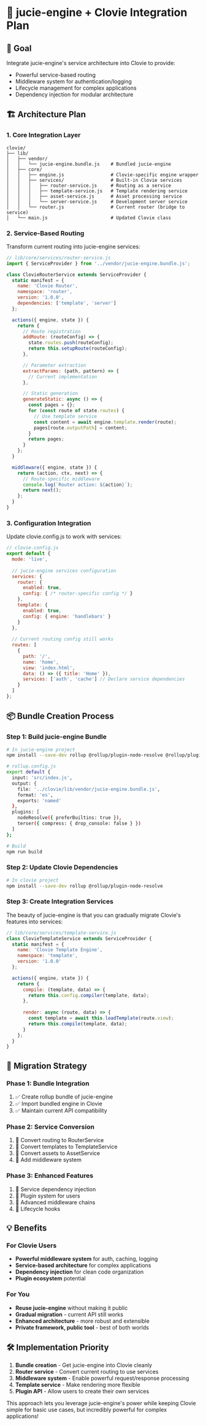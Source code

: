 # 🔗 jucie-engine + Clovie Integration Plan

## 🎯 Goal
Integrate jucie-engine's service architecture into Clovie to provide:
- Powerful service-based routing
- Middleware system for authentication/logging
- Lifecycle management for complex applications
- Dependency injection for modular architecture

## 🏗️ Architecture Plan

### 1. Core Integration Layer

```
clovie/
├── lib/
│   ├── vendor/
│   │   └── jucie-engine.bundle.js    # Bundled jucie-engine
│   ├── core/
│   │   ├── engine.js                 # Clovie-specific engine wrapper
│   │   ├── services/                 # Built-in Clovie services
│   │   │   ├── router-service.js     # Routing as a service
│   │   │   ├── template-service.js   # Template rendering service
│   │   │   ├── asset-service.js      # Asset processing service
│   │   │   └── server-service.js     # Development server service
│   │   └── router.js                 # Current router (bridge to service)
│   └── main.js                       # Updated Clovie class
```

### 2. Service-Based Routing

Transform current routing into jucie-engine services:

```javascript
// lib/core/services/router-service.js
import { ServiceProvider } from '../vendor/jucie-engine.bundle.js';

class ClovieRouterService extends ServiceProvider {
  static manifest = {
    name: 'Clovie Router',
    namespace: 'router',
    version: '1.0.0',
    dependencies: ['template', 'server']
  };

  actions({ engine, state }) {
    return {
      // Route registration
      addRoute: (routeConfig) => {
        state.routes.push(routeConfig);
        return this.setupRoute(routeConfig);
      },

      // Parameter extraction
      extractParams: (path, pattern) => {
        // Current implementation
      },

      // Static generation
      generateStatic: async () => {
        const pages = {};
        for (const route of state.routes) {
          // Use template service
          const content = await engine.template.render(route);
          pages[route.outputPath] = content;
        }
        return pages;
      }
    };
  }

  middleware({ engine, state }) {
    return (action, ctx, next) => {
      // Route-specific middleware
      console.log(`Router action: ${action}`);
      return next();
    };
  }
}
```

### 3. Configuration Integration

Update clovie.config.js to work with services:

```javascript
// clovie.config.js
export default {
  mode: 'live',
  
  // jucie-engine services configuration
  services: {
    router: {
      enabled: true,
      config: { /* router-specific config */ }
    },
    template: {
      enabled: true,
      config: { engine: 'handlebars' }
    }
  },
  
  // Current routing config still works
  routes: [
    {
      path: '/',
      name: 'home',
      view: 'index.html',
      data: () => ({ title: 'Home' }),
      services: ['auth', 'cache'] // Declare service dependencies
    }
  ]
};
```

## 📦 Bundle Creation Process

### Step 1: Build jucie-engine Bundle

```bash
# In jucie-engine project
npm install --save-dev rollup @rollup/plugin-node-resolve @rollup/plugin-terser

# rollup.config.js
export default {
  input: 'src/index.js',
  output: {
    file: '../clovie/lib/vendor/jucie-engine.bundle.js',
    format: 'es',
    exports: 'named'
  },
  plugins: [
    nodeResolve({ preferBuiltins: true }),
    terser({ compress: { drop_console: false } })
  ]
};

# Build
npm run build
```

### Step 2: Update Clovie Dependencies

```bash
# In clovie project
npm install --save-dev rollup @rollup/plugin-node-resolve
```

### Step 3: Create Integration Services

The beauty of jucie-engine is that you can gradually migrate Clovie's features into services:

```javascript
// lib/core/services/template-service.js
class ClovieTemplateService extends ServiceProvider {
  static manifest = {
    name: 'Clovie Template Engine',
    namespace: 'template',
    version: '1.0.0'
  };

  actions({ engine, state }) {
    return {
      compile: (template, data) => {
        return this.config.compiler(template, data);
      },
      
      render: async (route, data) => {
        const template = await this.loadTemplate(route.view);
        return this.compile(template, data);
      }
    };
  }
}
```

## 🔄 Migration Strategy

### Phase 1: Bundle Integration
1. ✅ Create rollup bundle of jucie-engine
2. ✅ Import bundled engine in Clovie
3. ✅ Maintain current API compatibility

### Phase 2: Service Conversion
1. 🔄 Convert routing to RouterService
2. 🔄 Convert templates to TemplateService  
3. 🔄 Convert assets to AssetService
4. 🔄 Add middleware system

### Phase 3: Enhanced Features
1. 🔄 Service dependency injection
2. 🔄 Plugin system for users
3. 🔄 Advanced middleware chains
4. 🔄 Lifecycle hooks

## 💡 Benefits

### For Clovie Users
- **Powerful middleware system** for auth, caching, logging
- **Service-based architecture** for complex applications
- **Dependency injection** for clean code organization
- **Plugin ecosystem** potential

### For You
- **Reuse jucie-engine** without making it public
- **Gradual migration** - current API still works
- **Enhanced architecture** - more robust and extensible
- **Private framework, public tool** - best of both worlds

## 🛠️ Implementation Priority

1. **Bundle creation** - Get jucie-engine into Clovie cleanly
2. **Router service** - Convert current routing to use services
3. **Middleware system** - Enable powerful request/response processing
4. **Template service** - Make rendering more flexible
5. **Plugin API** - Allow users to create their own services

This approach lets you leverage jucie-engine's power while keeping Clovie simple for basic use cases, but incredibly powerful for complex applications!